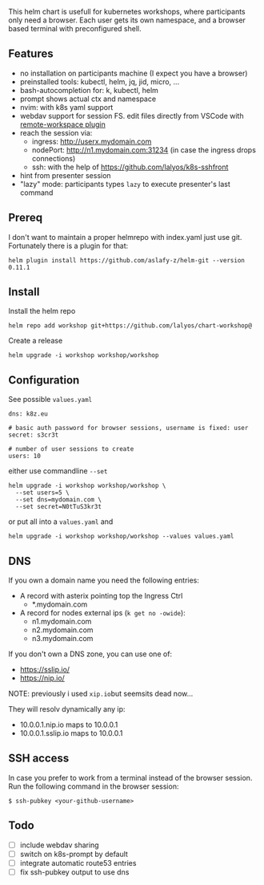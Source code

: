 
This helm chart is usefull for kubernetes workshops, where participants only need a browser. Each user gets its own namespace, and a browser based terminal with preconfigured shell.

## Features

- no installation on participants machine (I expect you have a browser)
- preinstalled tools: kubectl, helm, jq, jid, micro, ...
- bash-autocompletion for: k, kubectl, helm
- prompt shows actual ctx and namespace
- nvim: with k8s yaml support
- webdav support for session FS. edit files directly from VSCode with [remote-workspace plugin](https://marketplace.visualstudio.com/items?itemName=Liveecommerce.vscode-remote-workspace)
- reach the session via:
  - ingress: http://userx.mydomain.com
  - nodePort: http://n1.mydomain.com:31234 (in case the ingress drops connections)
  - ssh: with the help of https://github.com/lalyos/k8s-sshfront
- hint from presenter session
- "lazy" mode: participants types `lazy` to execute presenter's last command

## Prereq

I don't want to maintain a proper helmrepo with index.yaml just use git.
Fortunately there is a plugin for that:
```
helm plugin install https://github.com/aslafy-z/helm-git --version 0.11.1
```

## Install

Install the helm repo
```
helm repo add workshop git+https://github.com/lalyos/chart-workshop@
```

Create a release
```
helm upgrade -i workshop workshop/workshop
```

## Configuration

See possible `values.yaml`
```
dns: k8z.eu

# basic auth password for browser sessions, username is fixed: user
secret: s3cr3t

# number of user sessions to create
users: 10
```

either use commandline `--set`
```
helm upgrade -i workshop workshop/workshop \
  --set users=5 \
  --set dns=mydomain.com \
  --set secret=N0tTuS3kr3t
```

or put all into a `values.yaml` and
```
helm upgrade -i workshop workshop/workshop --values values.yaml
```

## DNS

If you own a domain name you need the following entries:
- A record with asterix pointing top the Ingress Ctrl
  - *.mydomain.com
- A record for nodes external ips (`k get no -owide`):
  - n1.mydomain.com
  - n2.mydomain.com
  - n3.mydomain.com

If you don't own a DNS zone, you can use one of:
- https://sslip.io/
- https://nip.io/

NOTE: previously i used `xip.io`but seemsits dead now...

They will resolv dynamically any ip:
- 10.0.0.1.nip.io maps to 10.0.0.1
- 10.0.0.1.sslip.io maps to 10.0.0.1


## SSH access

In case you prefer to work from a terminal instead of the browser session.
Run the following command in the browser session:
```
$ ssh-pubkey <your-github-username>
```

## Todo
- [ ] include webdav sharing
- [ ] switch on k8s-prompt by default
- [ ] integrate automatic route53 entries
- [ ] fix ssh-pubkey output to use dns